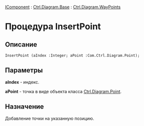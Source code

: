 ﻿---
Link: .Ctrl.Diagram.WayPoints.@InsertPoint
---

[IComponent](topic:Com.Custom.ComClasses.IComponent.Default) :
[Ctrl.Diagram.Base](topic:Com.Custom.ComClasses.Ctrl.Diagram.Base.Default) :
[Ctrl.Diagram.WayPoints](Default)

# Процедура InsertPoint

## Описание

    InsertPoint (aIndex :Integer; aPoint :Com.Ctrl.Diagram.Point);

## Параметры

**aIndex** - индекс.

**aPoint** - точка в виде объекта класса [Ctrl.Diagram.Point](topic:.Custom.ComClasses.Ctrl.Diagram.Point.Default).

## Назначение

Добавление точки на указанную позицию.
